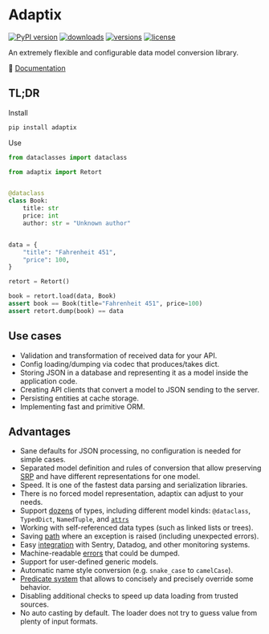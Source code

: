 # Adaptix

[![PyPI version](https://img.shields.io/pypi/v/adaptix.svg)](https://badge.fury.io/py/adaptix)
[![downloads](https://img.shields.io/pypi/dm/adaptix.svg)](https://pypistats.org/packages/adaptix)
[![versions](https://img.shields.io/pypi/pyversions/adaptix.svg)](https://github.com/reagento/dataclass_factory)
[![license](https://img.shields.io/github/license/reagento/dataclass_factory.svg)](https://github.com/reagento/dataclass_factory/blob/master/LICENSE)

An extremely flexible and configurable data model conversion library.

📑 [Documentation](https://adaptix.readthedocs.io/)

## TL;DR

Install
```bash
pip install adaptix
```

Use
```python
from dataclasses import dataclass

from adaptix import Retort


@dataclass
class Book:
    title: str
    price: int
    author: str = "Unknown author"


data = {
    "title": "Fahrenheit 451",
    "price": 100,
}

retort = Retort()

book = retort.load(data, Book)
assert book == Book(title="Fahrenheit 451", price=100)
assert retort.dump(book) == data
```

## Use cases

* Validation and transformation of received data for your API.
* Config loading/dumping via codec that produces/takes dict.
* Storing JSON in a database and representing it as a model inside the application code.
* Creating API clients that convert a model to JSON sending to the server.
* Persisting entities at cache storage.
* Implementing fast and primitive ORM.

## Advantages

* Sane defaults for JSON processing, no configuration is needed for simple cases.
* Separated model definition and rules of conversion
  that allow preserving [SRP](https://blog.cleancoder.com/uncle-bob/2014/05/08/SingleReponsibilityPrinciple.html)
  and have different representations for one model.
* Speed. It is one of the fastest data parsing and serialization libraries.
* There is no forced model representation, adaptix can adjust to your needs.
* Support [dozens](https://adaptix.readthedocs.io/en/latest/specific_types_behavior.html) of types,
  including different model kinds:
  ``@dataclass``, ``TypedDict``, ``NamedTuple``, and [``attrs``](https://www.attrs.org/en/stable/)
* Working with self-referenced data types (such as linked lists or trees).
* Saving [path](https://adaptix.readthedocs.io/en/latest/tutorial.html#struct-path)
  where an exception is raised (including unexpected errors).
* Easy [integration](https://adaptix.readthedocs.io/en/latest/tutorial.html#struct-path)
  with Sentry, Datadog, and other monitoring systems.
* Machine-readable [errors](https://adaptix.readthedocs.io/en/latest/tutorial.html#error-handling)
  that could be dumped.
* Support for user-defined generic models.
* Automatic name style conversion (e.g. `snake_case` to `camelCase`).
* [Predicate system](https://adaptix.readthedocs.io/en/latest/tutorial.html#predicate-system)
  that allows to concisely and precisely override some behavior.
* Disabling additional checks to speed up data loading from trusted sources.
* No auto casting by default. The loader does not try to guess value from plenty of input formats.
